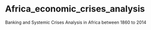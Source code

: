 # Africa_economic_crises_analysis
 Banking and Systemic Crises Analysis in Africa between 1860 to 2014
